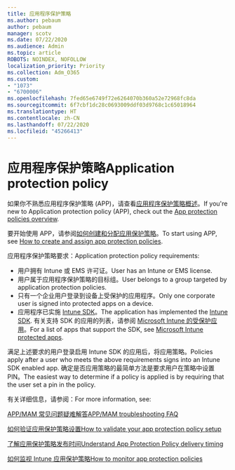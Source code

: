 ```yaml
---
title: 应用程序保护策略
ms.author: pebaum
author: pebaum
manager: scotv
ms.date: 07/22/2020
ms.audience: Admin
ms.topic: article
ROBOTS: NOINDEX, NOFOLLOW
localization_priority: Priority
ms.collection: Adm_O365
ms.custom:
- "1073"
- "6700006"
ms.openlocfilehash: 7fed65e6749f72e6264070b360a52e72968fc8da
ms.sourcegitcommit: 6f7cbf1dc28c0693009ddf03d9768c1c65018964
ms.translationtype: HT
ms.contentlocale: zh-CN
ms.lasthandoff: 07/22/2020
ms.locfileid: "45266413"
---
```

# <a name="application-protection-policy"></a><span data-ttu-id="f08a2-102">应用程序保护策略</span><span class="sxs-lookup"><span data-stu-id="f08a2-102">Application protection policy</span></span>

<span data-ttu-id="f08a2-103">如果你不熟悉应用程序保护策略 (APP)，请查看[应用程序保护策略概述](https://docs.microsoft.com/intune/apps/app-protection-policy)。</span><span class="sxs-lookup"><span data-stu-id="f08a2-103">If you're new to Application protection policy (APP), check out the [App protection policies overview](https://docs.microsoft.com/intune/apps/app-protection-policy).</span></span>

<span data-ttu-id="f08a2-104">要开始使用 APP，请参阅[如何创建和分配应用保护策略](https://docs.microsoft.com/intune/app-protection-policies)。</span><span class="sxs-lookup"><span data-stu-id="f08a2-104">To start using APP, see [How to create and assign app protection policies](https://docs.microsoft.com/intune/app-protection-policies).</span></span>

<span data-ttu-id="f08a2-105">应用程序保护策略要求：</span><span class="sxs-lookup"><span data-stu-id="f08a2-105">Application protection policy requirements:</span></span>

- <span data-ttu-id="f08a2-106">用户拥有 Intune 或 EMS 许可证。</span><span class="sxs-lookup"><span data-stu-id="f08a2-106">User has an Intune or EMS license.</span></span>
- <span data-ttu-id="f08a2-107">用户属于应用程序保护策略的目标组。</span><span class="sxs-lookup"><span data-stu-id="f08a2-107">User belongs to a group targeted by application protection policies.</span></span>
- <span data-ttu-id="f08a2-108">只有一个企业用户登录到设备上受保护的应用程序。</span><span class="sxs-lookup"><span data-stu-id="f08a2-108">Only one corporate user is signed into protected apps on a device.</span></span>
- <span data-ttu-id="f08a2-109">应用程序已实施 [Intune SDK](https://docs.microsoft.com/intune/app-sdk-get-started)。</span><span class="sxs-lookup"><span data-stu-id="f08a2-109">The application has implemented the [Intune SDK](https://docs.microsoft.com/intune/app-sdk-get-started).</span></span> <span data-ttu-id="f08a2-110">有关支持 SDK 的应用的列表，请参阅 [Microsoft Intune 的受保护应用](https://docs.microsoft.com/intune/apps-supported-intune-apps)。</span><span class="sxs-lookup"><span data-stu-id="f08a2-110">For a list of apps that support the SDK, see [Microsoft Intune protected apps](https://docs.microsoft.com/intune/apps-supported-intune-apps).</span></span>

<span data-ttu-id="f08a2-111">满足上述要求的用户登录启用 Intune SDK 的应用后，将应用策略。</span><span class="sxs-lookup"><span data-stu-id="f08a2-111">Policies apply after a user who meets the above requirements signs into an Intune SDK enabled app.</span></span> <span data-ttu-id="f08a2-112">确定是否应用策略的最简单方法是要求用户在策略中设置 PIN。</span><span class="sxs-lookup"><span data-stu-id="f08a2-112">The easiest way to determine if a policy is applied is by requiring that the user set a pin in the policy.</span></span> 

<span data-ttu-id="f08a2-113">有关详细信息，请参阅：</span><span class="sxs-lookup"><span data-stu-id="f08a2-113">For more information, see:</span></span>

[<span data-ttu-id="f08a2-114">APP/MAM 常见问题疑难解答</span><span class="sxs-lookup"><span data-stu-id="f08a2-114">APP/MAM troubleshooting FAQ</span></span>](https://docs.microsoft.com/intune/apps/troubleshoot-mam)  

[<span data-ttu-id="f08a2-115">如何验证应用保护策略设置</span><span class="sxs-lookup"><span data-stu-id="f08a2-115">How to validate your app protection policy setup</span></span>](https://docs.microsoft.com/intune/app-protection-policies-validate)

[<span data-ttu-id="f08a2-116">了解应用保护策略发布时间</span><span class="sxs-lookup"><span data-stu-id="f08a2-116">Understand App Protection Policy delivery timing</span></span>](https://docs.microsoft.com/intune/app-protection-policy-delivery)  

[<span data-ttu-id="f08a2-117">如何监视 Intune 应用保护策略</span><span class="sxs-lookup"><span data-stu-id="f08a2-117">How to monitor app protection policies</span></span>](https://docs.microsoft.com/intune/app-protection-policies-monitor)